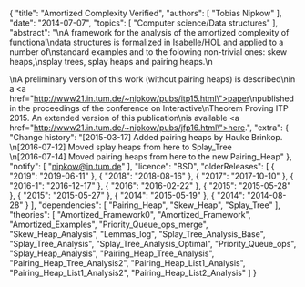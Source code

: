 {
    "title": "Amortized Complexity Verified",
    "authors": [
        "Tobias Nipkow"
    ],
    "date": "2014-07-07",
    "topics": [
        "Computer science/Data structures"
    ],
    "abstract": "\nA framework for the analysis of the amortized complexity of functional\ndata structures is formalized in Isabelle/HOL and applied to a number of\nstandard examples and to the folowing non-trivial ones: skew heaps,\nsplay trees, splay heaps and pairing heaps.\n<p>\nA preliminary version of this work (without pairing heaps) is described\nin a <a href=\"http://www21.in.tum.de/~nipkow/pubs/itp15.html\">paper</a>\npublished in the proceedings of the conference on Interactive\nTheorem Proving ITP 2015. An extended version of this publication\nis available <a href=\"http://www21.in.tum.de/~nipkow/pubs/jfp16.html\">here</a>.",
    "extra": {
        "Change history": "[2015-03-17] Added pairing heaps by Hauke Brinkop.<br>\n[2016-07-12] Moved splay heaps from here to Splay_Tree<br>\n[2016-07-14] Moved pairing heaps from here to the new Pairing_Heap"
    },
    "notify": [
        "nipkow@in.tum.de"
    ],
    "licence": "BSD",
    "olderReleases": [
        {
            "2019": "2019-06-11"
        },
        {
            "2018": "2018-08-16"
        },
        {
            "2017": "2017-10-10"
        },
        {
            "2016-1": "2016-12-17"
        },
        {
            "2016": "2016-02-22"
        },
        {
            "2015": "2015-05-28"
        },
        {
            "2015": "2015-05-27"
        },
        {
            "2014": "2015-05-19"
        },
        {
            "2014": "2014-08-28"
        }
    ],
    "dependencies": [
        "Pairing_Heap",
        "Skew_Heap",
        "Splay_Tree"
    ],
    "theories": [
        "Amortized_Framework0",
        "Amortized_Framework",
        "Amortized_Examples",
        "Priority_Queue_ops_merge",
        "Skew_Heap_Analysis",
        "Lemmas_log",
        "Splay_Tree_Analysis_Base",
        "Splay_Tree_Analysis",
        "Splay_Tree_Analysis_Optimal",
        "Priority_Queue_ops",
        "Splay_Heap_Analysis",
        "Pairing_Heap_Tree_Analysis",
        "Pairing_Heap_Tree_Analysis2",
        "Pairing_Heap_List1_Analysis",
        "Pairing_Heap_List1_Analysis2",
        "Pairing_Heap_List2_Analysis"
    ]
}